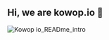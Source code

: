 ## Hi, we are kowop.io 👋

![Kowop io_READme_intro](https://user-images.githubusercontent.com/76072447/178737143-6c5a0bb6-9f91-48ad-91dd-4e9e36532944.gif)




<!--

**Here are some ideas to get you started:**

🙋‍♀️ A short introduction - what is your organization all about?
🌈 Contribution guidelines - how can the community get involved?
👩‍💻 Useful resources - where can the community find your docs? Is there anything else the community should know?
🍿 Fun facts - what does your team eat for breakfast?
🧙 Remember, you can do mighty things with the power of [Markdown](https://docs.github.com/github/writing-on-github/getting-started-with-writing-and-formatting-on-github/basic-writing-and-formatting-syntax)
-->
